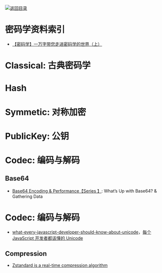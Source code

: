 [![返回目录](https://parg.co/UGo)](https://parg.co/b4z) 
 


# 密码学资料索引

* [【密码学】一万字带您走进密码学的世界（上）](http://www.ehcoo.com/cryptology.html)

# Classical: 古典密码学

# Hash

# Symmetic: 对称加密

# PublicKey: 公钥

# Codec: 编码与解码

## Base64

* [Base64 Encoding & Performance【Series 】](https://csswizardry.com/2017/02/base64-encoding-and-performance/): What’s Up with Base64? & Gathering Data

# Codec: 编码与解码

* [what-every-javascript-developer-should-know-about-unicode](https://rainsoft.io/what-every-javascript-developer-should-know-about-unicode/?ref=mybridge.co)，[每个 JavaScript 开发者都该懂的 Unicode](http://www.tuicool.com/articles/aiqIji7)

## Compression

* [Zstandard is a real-time compression algorithm](http://facebook.github.io/zstd/#other-languages)
